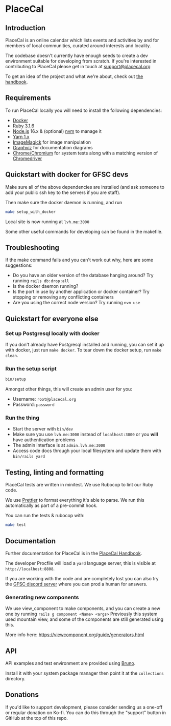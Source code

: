 # PlaceCal

## Introduction

PlaceCal is an online calendar which lists events and activities by and for members of local communities, curated around interests and locality.

The codebase doesn't currently have enough seeds to create a dev environment suitable for developing from scratch. If you're interested in contributing to PlaceCal please get in touch at support@placecal.org

To get an idea of the project and what we're about, check out [the handbook](https://handbook.placecal.org/).

## Requirements

To run PlaceCal locally you will need to install the following dependencies:

- [Docker](https://docs.docker.com/get-docker/)
- [Ruby 3.1.6](https://www.ruby-lang.org/)
- [Node.js](https://nodejs.org/en/download) 16.x & (optional) [nvm](https://github.com/nvm-sh/nvm) to manage it
- [Yarn 1.x](https://classic.yarnpkg.com/lang/en/)
- [ImageMagick](https://imagemagick.org/index.php) for image manipulation
- [Graphviz](https://voormedia.github.io/rails-erd/install.html) for documentation diagrams
- [Chrome/Chromium](https://www.chromium.org/chromium-projects/) for system tests along with a matching version of [Chromedriver](https://chromedriver.chromium.org/)

## Quickstart with docker for GFSC devs

Make sure all of the above dependencies are installed (and ask someone to add your public ssh key to the servers if you are staff).

Then make sure the docker daemon is running, and run

```sh
make setup_with_docker
```

Local site is now running at `lvh.me:3000`

Some other useful commands for developing can be found in the makefile.

## Troubleshooting

If the make command fails and you can't work out why, here are some suggestions:

- Do you have an older version of the database hanging around? Try running `rails db:drop:all`
- Is the docker daemon running?
- Is the port in use by another application or docker container? Try stopping or removing any conflicting containers
- Are you using the correct node version? Try running `nvm use`

## Quickstart for everyone else

### Set up Postgresql locally with docker

If you don't already have Postgresql installed and running, you can set it up with docker, just run `make docker`. To tear down the docker setup, run `make clean`.

### Run the setup script

```sh
bin/setup
```

Amongst other things, this will create an admin user for you:

- Username: `root@placecal.org`
- Password: `password`

### Run the thing

- Start the server with `bin/dev`
- Make sure you use `lvh.me:3000` instead of `localhost:3000` or you **will** have authentication problems
- The admin interface is at `admin.lvh.me:3000`
- Access code docs through your local filesystem and update them with `bin/rails yard`

## Testing, linting and formatting

PlaceCal tests are written in minitest. We use Rubocop to lint our Ruby code.

We use [Prettier](https://prettier.io/) to format everything it's able to parse. We run this automatically as part of a pre-commit hook.

You can run the tests & rubocop with:

```sh
make test
```

## Documentation

Further documentation for PlaceCal is in the [PlaceCal Handbook](https://handbook.placecal.org/).

The developer Procfile will load a `yard` language server, this is visible at `http://localhost:8808`.

If you are working with the code and are completely lost you can also try the [GFSC discord server](http://discord.gfsc.studio) where you can prod a human for answers.

### Generating new components

We use view_component to make components, and you can create a new one by running `rails g component <Name> <args>`
Previously this system used mountain view, and some of the components are still generated using this.

More info here: https://viewcomponent.org/guide/generators.html

## API

API examples and test environment are provided using [Bruno](https://www.usebruno.com/).

Install it with your system package manager then point it at the `collections` directory.

## Donations

If you'd like to support development, please consider sending us a one-off or regular donation on Ko-fi. You can do this through the "support" button in GitHub at the top of this repo.
